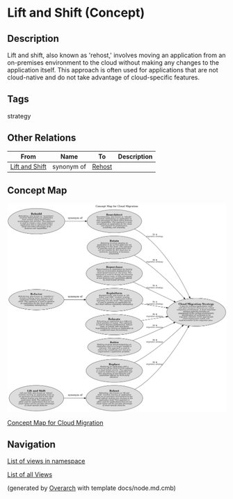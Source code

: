 
# Lift and Shift (Concept)
## Description
Lift and shift, also known as 'rehost,' involves moving an application from an on-premises environment
          to the cloud without making any changes to the application itself. This approach is often used for
          applications that are not cloud-native and do not take advantage of cloud-specific features.


## Tags
strategy
## Other Relations
| From | Name | To | Description |
|---|---|---|---|
| [Lift and Shift](../../../software-development/cloud/migration/lift-and-shift.md) | synonym of | [Rehost](../../../software-development/cloud/migration/rehost.md) |  |

## Concept Map
![Concept Map for Cloud Migration](../../../software-development/cloud/migration/concept-view.png)

[Concept Map for Cloud Migration](../../../software-development/cloud/migration/concept-view.md)


## Navigation
[List of views in namespace](./views-in-namespace.md)

[List of all Views](../../../views.md)


(generated by [Overarch](https://github.com/soulspace-org/overarch) with template docs/node.md.cmb)
